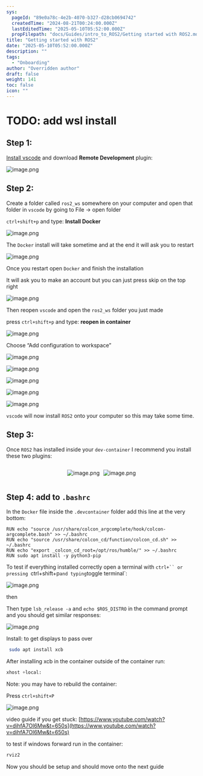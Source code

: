 ```yaml
---
sys:
  pageId: "89e0a78c-4e2b-4070-b327-d28cb0694742"
  createdTime: "2024-08-21T00:24:00.000Z"
  lastEditedTime: "2025-05-10T05:52:00.000Z"
  propFilepath: "docs/Guides/intro_to_ROS2/Getting started with ROS2.md"
title: "Getting started with ROS2"
date: "2025-05-10T05:52:00.000Z"
description: ""
tags:
  - "Onboarding"
author: "Overridden author"
draft: false
weight: 141
toc: false
icon: ""
---
```


# TODO: add wsl install

## Step 1:

[Install vscode](https://code.visualstudio.com/download) and download **Remote Development** plugin:

![image.png](https://prod-files-secure.s3.us-west-2.amazonaws.com/d518164a-d88e-44d1-a4ee-3adb3bd8bce0/efb52993-1881-4a40-b95e-6f020334f022/image.png?X-Amz-Algorithm=AWS4-HMAC-SHA256&X-Amz-Content-Sha256=UNSIGNED-PAYLOAD&X-Amz-Credential=ASIAZI2LB466VVCN7MLK%2F20250528%2Fus-west-2%2Fs3%2Faws4_request&X-Amz-Date=20250528T004207Z&X-Amz-Expires=3600&X-Amz-Security-Token=IQoJb3JpZ2luX2VjEKD%2F%2F%2F%2F%2F%2F%2F%2F%2F%2FwEaCXVzLXdlc3QtMiJHMEUCIFbq5pVvkx32SEEq1Smq%2B4FpKAWYlZ9blBSJd3gJSfMSAiEAm9dVYD9kl5BBv1fVf%2Bc%2BLVjYw0JvxpsHy5UDtsq6OAwq%2FwMIaRAAGgw2Mzc0MjMxODM4MDUiDBDSajujWCn4klE0RircA8Nk%2BreKpQ5In7ew8W60eobyf9DslYZX8JwRzLJvl5tya8Gi267uumNL9BpKL5pIL%2F5O62biPW8%2FWVshCowUhE8CxYpiOSp32lO4gX0PQE6kw3FDKHfRQbCXLWgBJS19dnzbSsO1Cz%2FnIX03wp65eJj7LA697SZMmIR7d42xblgiMR%2Fd8XcW67v2ZtlzPxhkP2exYrREuJ%2FAr9tbtuemZq7VwRphIYDWMmB%2B2%2FQDnRSSI4s%2BSYkuThC99tKKamg8dPpJ%2BcXkqQfAfaMQhzrJY6JvGSFES7JsIl%2F5ZMkR%2BivVs0UBjiO9nQrqszPKWnhnQDfXBItxPcE%2FBXHpvHokwU0ZYULsyafZu22FZsE3GwPSGWVHkmNmILWJZUisjyM%2FyuhwsKXk%2B33ufLU1%2BIpj2sa3wqrSQLr%2BGDLbQB9U%2FQs6vXts1e18fc4dxWbpHBfXEBMVlUKJhLQvOZTS198n6yZKJ0XnkmP79xXuQEXc4ETbwf9KnswUJs0Vxe7YVv1vr8a%2BsifIFwwaNf6O2Rmcmk23v2NpKDRCujFg0hw0rwGYzvWo4CGYjF88nXAJOmPaz0iiZ3zAAfAKIjfrkg3NZlyI7bAzBEkKbmzw3iKiWmmsDB2BDeH1uK7F7wUzMN%2Bk2cEGOqUBaJq6XbpLuGj8vCxaR%2F5AEISOTCKHAJvM4GBMxKbM%2Bj4lrs9UkOi04IZvQCXZ0%2BDGqxeEGHkc%2FUH5kSO61qHQla6OZ5j6PqzgG5xc3ZOPLzQg1vXu3YXH0oihWKSQilIZNgUT0W%2BIfALVj9LJR2zTHjhOuJqpJoXTXKKqshfsoxrWaOsNfUokkLpFmAVk77CbUZDPHjYaCdrHW%2BnQ%2Fzi66ofGB4px&X-Amz-Signature=209faa59240978f9a3584b339e5d57940789f686d4c269d29dec7b45d6fe1f24&X-Amz-SignedHeaders=host&x-id=GetObject)

## Step 2:

Create a folder called `ros2_ws` somewhere on your computer and open that folder in `vscode` by going to File → open folder 

`ctrl+shift+p` and type: **Install Docker**

![image.png](https://prod-files-secure.s3.us-west-2.amazonaws.com/d518164a-d88e-44d1-a4ee-3adb3bd8bce0/2269dc0e-1cd5-47ff-bceb-c04ad9b2eab0/image.png?X-Amz-Algorithm=AWS4-HMAC-SHA256&X-Amz-Content-Sha256=UNSIGNED-PAYLOAD&X-Amz-Credential=ASIAZI2LB466VVCN7MLK%2F20250528%2Fus-west-2%2Fs3%2Faws4_request&X-Amz-Date=20250528T004207Z&X-Amz-Expires=3600&X-Amz-Security-Token=IQoJb3JpZ2luX2VjEKD%2F%2F%2F%2F%2F%2F%2F%2F%2F%2FwEaCXVzLXdlc3QtMiJHMEUCIFbq5pVvkx32SEEq1Smq%2B4FpKAWYlZ9blBSJd3gJSfMSAiEAm9dVYD9kl5BBv1fVf%2Bc%2BLVjYw0JvxpsHy5UDtsq6OAwq%2FwMIaRAAGgw2Mzc0MjMxODM4MDUiDBDSajujWCn4klE0RircA8Nk%2BreKpQ5In7ew8W60eobyf9DslYZX8JwRzLJvl5tya8Gi267uumNL9BpKL5pIL%2F5O62biPW8%2FWVshCowUhE8CxYpiOSp32lO4gX0PQE6kw3FDKHfRQbCXLWgBJS19dnzbSsO1Cz%2FnIX03wp65eJj7LA697SZMmIR7d42xblgiMR%2Fd8XcW67v2ZtlzPxhkP2exYrREuJ%2FAr9tbtuemZq7VwRphIYDWMmB%2B2%2FQDnRSSI4s%2BSYkuThC99tKKamg8dPpJ%2BcXkqQfAfaMQhzrJY6JvGSFES7JsIl%2F5ZMkR%2BivVs0UBjiO9nQrqszPKWnhnQDfXBItxPcE%2FBXHpvHokwU0ZYULsyafZu22FZsE3GwPSGWVHkmNmILWJZUisjyM%2FyuhwsKXk%2B33ufLU1%2BIpj2sa3wqrSQLr%2BGDLbQB9U%2FQs6vXts1e18fc4dxWbpHBfXEBMVlUKJhLQvOZTS198n6yZKJ0XnkmP79xXuQEXc4ETbwf9KnswUJs0Vxe7YVv1vr8a%2BsifIFwwaNf6O2Rmcmk23v2NpKDRCujFg0hw0rwGYzvWo4CGYjF88nXAJOmPaz0iiZ3zAAfAKIjfrkg3NZlyI7bAzBEkKbmzw3iKiWmmsDB2BDeH1uK7F7wUzMN%2Bk2cEGOqUBaJq6XbpLuGj8vCxaR%2F5AEISOTCKHAJvM4GBMxKbM%2Bj4lrs9UkOi04IZvQCXZ0%2BDGqxeEGHkc%2FUH5kSO61qHQla6OZ5j6PqzgG5xc3ZOPLzQg1vXu3YXH0oihWKSQilIZNgUT0W%2BIfALVj9LJR2zTHjhOuJqpJoXTXKKqshfsoxrWaOsNfUokkLpFmAVk77CbUZDPHjYaCdrHW%2BnQ%2Fzi66ofGB4px&X-Amz-Signature=6d698ee6086b0209c2885808cd59254a7d0c1560ecca8ee0fb5b90d36d9f91fa&X-Amz-SignedHeaders=host&x-id=GetObject)

The `Docker` install will take sometime and at the end it will ask you to restart

![image.png](https://prod-files-secure.s3.us-west-2.amazonaws.com/d518164a-d88e-44d1-a4ee-3adb3bd8bce0/ed233f78-be33-4b1f-b89c-9c346c0e961e/image.png?X-Amz-Algorithm=AWS4-HMAC-SHA256&X-Amz-Content-Sha256=UNSIGNED-PAYLOAD&X-Amz-Credential=ASIAZI2LB466VVCN7MLK%2F20250528%2Fus-west-2%2Fs3%2Faws4_request&X-Amz-Date=20250528T004207Z&X-Amz-Expires=3600&X-Amz-Security-Token=IQoJb3JpZ2luX2VjEKD%2F%2F%2F%2F%2F%2F%2F%2F%2F%2FwEaCXVzLXdlc3QtMiJHMEUCIFbq5pVvkx32SEEq1Smq%2B4FpKAWYlZ9blBSJd3gJSfMSAiEAm9dVYD9kl5BBv1fVf%2Bc%2BLVjYw0JvxpsHy5UDtsq6OAwq%2FwMIaRAAGgw2Mzc0MjMxODM4MDUiDBDSajujWCn4klE0RircA8Nk%2BreKpQ5In7ew8W60eobyf9DslYZX8JwRzLJvl5tya8Gi267uumNL9BpKL5pIL%2F5O62biPW8%2FWVshCowUhE8CxYpiOSp32lO4gX0PQE6kw3FDKHfRQbCXLWgBJS19dnzbSsO1Cz%2FnIX03wp65eJj7LA697SZMmIR7d42xblgiMR%2Fd8XcW67v2ZtlzPxhkP2exYrREuJ%2FAr9tbtuemZq7VwRphIYDWMmB%2B2%2FQDnRSSI4s%2BSYkuThC99tKKamg8dPpJ%2BcXkqQfAfaMQhzrJY6JvGSFES7JsIl%2F5ZMkR%2BivVs0UBjiO9nQrqszPKWnhnQDfXBItxPcE%2FBXHpvHokwU0ZYULsyafZu22FZsE3GwPSGWVHkmNmILWJZUisjyM%2FyuhwsKXk%2B33ufLU1%2BIpj2sa3wqrSQLr%2BGDLbQB9U%2FQs6vXts1e18fc4dxWbpHBfXEBMVlUKJhLQvOZTS198n6yZKJ0XnkmP79xXuQEXc4ETbwf9KnswUJs0Vxe7YVv1vr8a%2BsifIFwwaNf6O2Rmcmk23v2NpKDRCujFg0hw0rwGYzvWo4CGYjF88nXAJOmPaz0iiZ3zAAfAKIjfrkg3NZlyI7bAzBEkKbmzw3iKiWmmsDB2BDeH1uK7F7wUzMN%2Bk2cEGOqUBaJq6XbpLuGj8vCxaR%2F5AEISOTCKHAJvM4GBMxKbM%2Bj4lrs9UkOi04IZvQCXZ0%2BDGqxeEGHkc%2FUH5kSO61qHQla6OZ5j6PqzgG5xc3ZOPLzQg1vXu3YXH0oihWKSQilIZNgUT0W%2BIfALVj9LJR2zTHjhOuJqpJoXTXKKqshfsoxrWaOsNfUokkLpFmAVk77CbUZDPHjYaCdrHW%2BnQ%2Fzi66ofGB4px&X-Amz-Signature=8da3761f54e565e8ef6c89a1dedc597ae0a91fae575cd3c30f15de7f11ccd0fc&X-Amz-SignedHeaders=host&x-id=GetObject)

Once you restart open `Docker` and finish the installation

It will ask you to make an account but you can just press skip on the top right

![image.png](https://prod-files-secure.s3.us-west-2.amazonaws.com/d518164a-d88e-44d1-a4ee-3adb3bd8bce0/21010ad9-1659-4fd9-9f59-9932a09b2a3d/image.png?X-Amz-Algorithm=AWS4-HMAC-SHA256&X-Amz-Content-Sha256=UNSIGNED-PAYLOAD&X-Amz-Credential=ASIAZI2LB466VVCN7MLK%2F20250528%2Fus-west-2%2Fs3%2Faws4_request&X-Amz-Date=20250528T004207Z&X-Amz-Expires=3600&X-Amz-Security-Token=IQoJb3JpZ2luX2VjEKD%2F%2F%2F%2F%2F%2F%2F%2F%2F%2FwEaCXVzLXdlc3QtMiJHMEUCIFbq5pVvkx32SEEq1Smq%2B4FpKAWYlZ9blBSJd3gJSfMSAiEAm9dVYD9kl5BBv1fVf%2Bc%2BLVjYw0JvxpsHy5UDtsq6OAwq%2FwMIaRAAGgw2Mzc0MjMxODM4MDUiDBDSajujWCn4klE0RircA8Nk%2BreKpQ5In7ew8W60eobyf9DslYZX8JwRzLJvl5tya8Gi267uumNL9BpKL5pIL%2F5O62biPW8%2FWVshCowUhE8CxYpiOSp32lO4gX0PQE6kw3FDKHfRQbCXLWgBJS19dnzbSsO1Cz%2FnIX03wp65eJj7LA697SZMmIR7d42xblgiMR%2Fd8XcW67v2ZtlzPxhkP2exYrREuJ%2FAr9tbtuemZq7VwRphIYDWMmB%2B2%2FQDnRSSI4s%2BSYkuThC99tKKamg8dPpJ%2BcXkqQfAfaMQhzrJY6JvGSFES7JsIl%2F5ZMkR%2BivVs0UBjiO9nQrqszPKWnhnQDfXBItxPcE%2FBXHpvHokwU0ZYULsyafZu22FZsE3GwPSGWVHkmNmILWJZUisjyM%2FyuhwsKXk%2B33ufLU1%2BIpj2sa3wqrSQLr%2BGDLbQB9U%2FQs6vXts1e18fc4dxWbpHBfXEBMVlUKJhLQvOZTS198n6yZKJ0XnkmP79xXuQEXc4ETbwf9KnswUJs0Vxe7YVv1vr8a%2BsifIFwwaNf6O2Rmcmk23v2NpKDRCujFg0hw0rwGYzvWo4CGYjF88nXAJOmPaz0iiZ3zAAfAKIjfrkg3NZlyI7bAzBEkKbmzw3iKiWmmsDB2BDeH1uK7F7wUzMN%2Bk2cEGOqUBaJq6XbpLuGj8vCxaR%2F5AEISOTCKHAJvM4GBMxKbM%2Bj4lrs9UkOi04IZvQCXZ0%2BDGqxeEGHkc%2FUH5kSO61qHQla6OZ5j6PqzgG5xc3ZOPLzQg1vXu3YXH0oihWKSQilIZNgUT0W%2BIfALVj9LJR2zTHjhOuJqpJoXTXKKqshfsoxrWaOsNfUokkLpFmAVk77CbUZDPHjYaCdrHW%2BnQ%2Fzi66ofGB4px&X-Amz-Signature=bb9e2c023b5fed1af2a076a887cc3865dd6f544cd4e3226f187cc4d101698c0a&X-Amz-SignedHeaders=host&x-id=GetObject)

Then reopen `vscode` and open the `ros2_ws` folder you just made

press `ctrl+shift+p` and type: **reopen in container**

![image.png](https://prod-files-secure.s3.us-west-2.amazonaws.com/d518164a-d88e-44d1-a4ee-3adb3bd8bce0/4e93b8c2-41ad-488c-8095-c74205196118/image.png?X-Amz-Algorithm=AWS4-HMAC-SHA256&X-Amz-Content-Sha256=UNSIGNED-PAYLOAD&X-Amz-Credential=ASIAZI2LB466VVCN7MLK%2F20250528%2Fus-west-2%2Fs3%2Faws4_request&X-Amz-Date=20250528T004207Z&X-Amz-Expires=3600&X-Amz-Security-Token=IQoJb3JpZ2luX2VjEKD%2F%2F%2F%2F%2F%2F%2F%2F%2F%2FwEaCXVzLXdlc3QtMiJHMEUCIFbq5pVvkx32SEEq1Smq%2B4FpKAWYlZ9blBSJd3gJSfMSAiEAm9dVYD9kl5BBv1fVf%2Bc%2BLVjYw0JvxpsHy5UDtsq6OAwq%2FwMIaRAAGgw2Mzc0MjMxODM4MDUiDBDSajujWCn4klE0RircA8Nk%2BreKpQ5In7ew8W60eobyf9DslYZX8JwRzLJvl5tya8Gi267uumNL9BpKL5pIL%2F5O62biPW8%2FWVshCowUhE8CxYpiOSp32lO4gX0PQE6kw3FDKHfRQbCXLWgBJS19dnzbSsO1Cz%2FnIX03wp65eJj7LA697SZMmIR7d42xblgiMR%2Fd8XcW67v2ZtlzPxhkP2exYrREuJ%2FAr9tbtuemZq7VwRphIYDWMmB%2B2%2FQDnRSSI4s%2BSYkuThC99tKKamg8dPpJ%2BcXkqQfAfaMQhzrJY6JvGSFES7JsIl%2F5ZMkR%2BivVs0UBjiO9nQrqszPKWnhnQDfXBItxPcE%2FBXHpvHokwU0ZYULsyafZu22FZsE3GwPSGWVHkmNmILWJZUisjyM%2FyuhwsKXk%2B33ufLU1%2BIpj2sa3wqrSQLr%2BGDLbQB9U%2FQs6vXts1e18fc4dxWbpHBfXEBMVlUKJhLQvOZTS198n6yZKJ0XnkmP79xXuQEXc4ETbwf9KnswUJs0Vxe7YVv1vr8a%2BsifIFwwaNf6O2Rmcmk23v2NpKDRCujFg0hw0rwGYzvWo4CGYjF88nXAJOmPaz0iiZ3zAAfAKIjfrkg3NZlyI7bAzBEkKbmzw3iKiWmmsDB2BDeH1uK7F7wUzMN%2Bk2cEGOqUBaJq6XbpLuGj8vCxaR%2F5AEISOTCKHAJvM4GBMxKbM%2Bj4lrs9UkOi04IZvQCXZ0%2BDGqxeEGHkc%2FUH5kSO61qHQla6OZ5j6PqzgG5xc3ZOPLzQg1vXu3YXH0oihWKSQilIZNgUT0W%2BIfALVj9LJR2zTHjhOuJqpJoXTXKKqshfsoxrWaOsNfUokkLpFmAVk77CbUZDPHjYaCdrHW%2BnQ%2Fzi66ofGB4px&X-Amz-Signature=1e493ada3df016da2d175d9c5dffa1e75b4f5b58a5f80472f1a1c4921010cb92&X-Amz-SignedHeaders=host&x-id=GetObject)

Choose “Add configuration to workspace”

![image.png](https://prod-files-secure.s3.us-west-2.amazonaws.com/d518164a-d88e-44d1-a4ee-3adb3bd8bce0/9560b282-5060-4989-ba37-97e7b2c22476/image.png?X-Amz-Algorithm=AWS4-HMAC-SHA256&X-Amz-Content-Sha256=UNSIGNED-PAYLOAD&X-Amz-Credential=ASIAZI2LB466VVCN7MLK%2F20250528%2Fus-west-2%2Fs3%2Faws4_request&X-Amz-Date=20250528T004207Z&X-Amz-Expires=3600&X-Amz-Security-Token=IQoJb3JpZ2luX2VjEKD%2F%2F%2F%2F%2F%2F%2F%2F%2F%2FwEaCXVzLXdlc3QtMiJHMEUCIFbq5pVvkx32SEEq1Smq%2B4FpKAWYlZ9blBSJd3gJSfMSAiEAm9dVYD9kl5BBv1fVf%2Bc%2BLVjYw0JvxpsHy5UDtsq6OAwq%2FwMIaRAAGgw2Mzc0MjMxODM4MDUiDBDSajujWCn4klE0RircA8Nk%2BreKpQ5In7ew8W60eobyf9DslYZX8JwRzLJvl5tya8Gi267uumNL9BpKL5pIL%2F5O62biPW8%2FWVshCowUhE8CxYpiOSp32lO4gX0PQE6kw3FDKHfRQbCXLWgBJS19dnzbSsO1Cz%2FnIX03wp65eJj7LA697SZMmIR7d42xblgiMR%2Fd8XcW67v2ZtlzPxhkP2exYrREuJ%2FAr9tbtuemZq7VwRphIYDWMmB%2B2%2FQDnRSSI4s%2BSYkuThC99tKKamg8dPpJ%2BcXkqQfAfaMQhzrJY6JvGSFES7JsIl%2F5ZMkR%2BivVs0UBjiO9nQrqszPKWnhnQDfXBItxPcE%2FBXHpvHokwU0ZYULsyafZu22FZsE3GwPSGWVHkmNmILWJZUisjyM%2FyuhwsKXk%2B33ufLU1%2BIpj2sa3wqrSQLr%2BGDLbQB9U%2FQs6vXts1e18fc4dxWbpHBfXEBMVlUKJhLQvOZTS198n6yZKJ0XnkmP79xXuQEXc4ETbwf9KnswUJs0Vxe7YVv1vr8a%2BsifIFwwaNf6O2Rmcmk23v2NpKDRCujFg0hw0rwGYzvWo4CGYjF88nXAJOmPaz0iiZ3zAAfAKIjfrkg3NZlyI7bAzBEkKbmzw3iKiWmmsDB2BDeH1uK7F7wUzMN%2Bk2cEGOqUBaJq6XbpLuGj8vCxaR%2F5AEISOTCKHAJvM4GBMxKbM%2Bj4lrs9UkOi04IZvQCXZ0%2BDGqxeEGHkc%2FUH5kSO61qHQla6OZ5j6PqzgG5xc3ZOPLzQg1vXu3YXH0oihWKSQilIZNgUT0W%2BIfALVj9LJR2zTHjhOuJqpJoXTXKKqshfsoxrWaOsNfUokkLpFmAVk77CbUZDPHjYaCdrHW%2BnQ%2Fzi66ofGB4px&X-Amz-Signature=579adf879e7e6a8f24478b60c76e1cf446340fd68a3a3508f586e16e97a74861&X-Amz-SignedHeaders=host&x-id=GetObject)

![image.png](https://prod-files-secure.s3.us-west-2.amazonaws.com/d518164a-d88e-44d1-a4ee-3adb3bd8bce0/2ee63f81-886b-48e8-a553-dc6e5eac99e4/image.png?X-Amz-Algorithm=AWS4-HMAC-SHA256&X-Amz-Content-Sha256=UNSIGNED-PAYLOAD&X-Amz-Credential=ASIAZI2LB466VVCN7MLK%2F20250528%2Fus-west-2%2Fs3%2Faws4_request&X-Amz-Date=20250528T004207Z&X-Amz-Expires=3600&X-Amz-Security-Token=IQoJb3JpZ2luX2VjEKD%2F%2F%2F%2F%2F%2F%2F%2F%2F%2FwEaCXVzLXdlc3QtMiJHMEUCIFbq5pVvkx32SEEq1Smq%2B4FpKAWYlZ9blBSJd3gJSfMSAiEAm9dVYD9kl5BBv1fVf%2Bc%2BLVjYw0JvxpsHy5UDtsq6OAwq%2FwMIaRAAGgw2Mzc0MjMxODM4MDUiDBDSajujWCn4klE0RircA8Nk%2BreKpQ5In7ew8W60eobyf9DslYZX8JwRzLJvl5tya8Gi267uumNL9BpKL5pIL%2F5O62biPW8%2FWVshCowUhE8CxYpiOSp32lO4gX0PQE6kw3FDKHfRQbCXLWgBJS19dnzbSsO1Cz%2FnIX03wp65eJj7LA697SZMmIR7d42xblgiMR%2Fd8XcW67v2ZtlzPxhkP2exYrREuJ%2FAr9tbtuemZq7VwRphIYDWMmB%2B2%2FQDnRSSI4s%2BSYkuThC99tKKamg8dPpJ%2BcXkqQfAfaMQhzrJY6JvGSFES7JsIl%2F5ZMkR%2BivVs0UBjiO9nQrqszPKWnhnQDfXBItxPcE%2FBXHpvHokwU0ZYULsyafZu22FZsE3GwPSGWVHkmNmILWJZUisjyM%2FyuhwsKXk%2B33ufLU1%2BIpj2sa3wqrSQLr%2BGDLbQB9U%2FQs6vXts1e18fc4dxWbpHBfXEBMVlUKJhLQvOZTS198n6yZKJ0XnkmP79xXuQEXc4ETbwf9KnswUJs0Vxe7YVv1vr8a%2BsifIFwwaNf6O2Rmcmk23v2NpKDRCujFg0hw0rwGYzvWo4CGYjF88nXAJOmPaz0iiZ3zAAfAKIjfrkg3NZlyI7bAzBEkKbmzw3iKiWmmsDB2BDeH1uK7F7wUzMN%2Bk2cEGOqUBaJq6XbpLuGj8vCxaR%2F5AEISOTCKHAJvM4GBMxKbM%2Bj4lrs9UkOi04IZvQCXZ0%2BDGqxeEGHkc%2FUH5kSO61qHQla6OZ5j6PqzgG5xc3ZOPLzQg1vXu3YXH0oihWKSQilIZNgUT0W%2BIfALVj9LJR2zTHjhOuJqpJoXTXKKqshfsoxrWaOsNfUokkLpFmAVk77CbUZDPHjYaCdrHW%2BnQ%2Fzi66ofGB4px&X-Amz-Signature=0936b0bc4b41825e273251a2e595373f2f64a935c9aa802759c5c5ec78433b56&X-Amz-SignedHeaders=host&x-id=GetObject)

![image.png](https://prod-files-secure.s3.us-west-2.amazonaws.com/d518164a-d88e-44d1-a4ee-3adb3bd8bce0/ae1580b2-b048-407e-aed9-b584224a7a04/image.png?X-Amz-Algorithm=AWS4-HMAC-SHA256&X-Amz-Content-Sha256=UNSIGNED-PAYLOAD&X-Amz-Credential=ASIAZI2LB466VVCN7MLK%2F20250528%2Fus-west-2%2Fs3%2Faws4_request&X-Amz-Date=20250528T004207Z&X-Amz-Expires=3600&X-Amz-Security-Token=IQoJb3JpZ2luX2VjEKD%2F%2F%2F%2F%2F%2F%2F%2F%2F%2FwEaCXVzLXdlc3QtMiJHMEUCIFbq5pVvkx32SEEq1Smq%2B4FpKAWYlZ9blBSJd3gJSfMSAiEAm9dVYD9kl5BBv1fVf%2Bc%2BLVjYw0JvxpsHy5UDtsq6OAwq%2FwMIaRAAGgw2Mzc0MjMxODM4MDUiDBDSajujWCn4klE0RircA8Nk%2BreKpQ5In7ew8W60eobyf9DslYZX8JwRzLJvl5tya8Gi267uumNL9BpKL5pIL%2F5O62biPW8%2FWVshCowUhE8CxYpiOSp32lO4gX0PQE6kw3FDKHfRQbCXLWgBJS19dnzbSsO1Cz%2FnIX03wp65eJj7LA697SZMmIR7d42xblgiMR%2Fd8XcW67v2ZtlzPxhkP2exYrREuJ%2FAr9tbtuemZq7VwRphIYDWMmB%2B2%2FQDnRSSI4s%2BSYkuThC99tKKamg8dPpJ%2BcXkqQfAfaMQhzrJY6JvGSFES7JsIl%2F5ZMkR%2BivVs0UBjiO9nQrqszPKWnhnQDfXBItxPcE%2FBXHpvHokwU0ZYULsyafZu22FZsE3GwPSGWVHkmNmILWJZUisjyM%2FyuhwsKXk%2B33ufLU1%2BIpj2sa3wqrSQLr%2BGDLbQB9U%2FQs6vXts1e18fc4dxWbpHBfXEBMVlUKJhLQvOZTS198n6yZKJ0XnkmP79xXuQEXc4ETbwf9KnswUJs0Vxe7YVv1vr8a%2BsifIFwwaNf6O2Rmcmk23v2NpKDRCujFg0hw0rwGYzvWo4CGYjF88nXAJOmPaz0iiZ3zAAfAKIjfrkg3NZlyI7bAzBEkKbmzw3iKiWmmsDB2BDeH1uK7F7wUzMN%2Bk2cEGOqUBaJq6XbpLuGj8vCxaR%2F5AEISOTCKHAJvM4GBMxKbM%2Bj4lrs9UkOi04IZvQCXZ0%2BDGqxeEGHkc%2FUH5kSO61qHQla6OZ5j6PqzgG5xc3ZOPLzQg1vXu3YXH0oihWKSQilIZNgUT0W%2BIfALVj9LJR2zTHjhOuJqpJoXTXKKqshfsoxrWaOsNfUokkLpFmAVk77CbUZDPHjYaCdrHW%2BnQ%2Fzi66ofGB4px&X-Amz-Signature=0421c3e45f58829a6ce74b64dd3cb5f640bd096cf2df0983c8420f97e95e871b&X-Amz-SignedHeaders=host&x-id=GetObject)

![image.png](https://prod-files-secure.s3.us-west-2.amazonaws.com/d518164a-d88e-44d1-a4ee-3adb3bd8bce0/53255b28-f75e-430f-b9e3-c0ac8577e42b/image.png?X-Amz-Algorithm=AWS4-HMAC-SHA256&X-Amz-Content-Sha256=UNSIGNED-PAYLOAD&X-Amz-Credential=ASIAZI2LB466VVCN7MLK%2F20250528%2Fus-west-2%2Fs3%2Faws4_request&X-Amz-Date=20250528T004207Z&X-Amz-Expires=3600&X-Amz-Security-Token=IQoJb3JpZ2luX2VjEKD%2F%2F%2F%2F%2F%2F%2F%2F%2F%2FwEaCXVzLXdlc3QtMiJHMEUCIFbq5pVvkx32SEEq1Smq%2B4FpKAWYlZ9blBSJd3gJSfMSAiEAm9dVYD9kl5BBv1fVf%2Bc%2BLVjYw0JvxpsHy5UDtsq6OAwq%2FwMIaRAAGgw2Mzc0MjMxODM4MDUiDBDSajujWCn4klE0RircA8Nk%2BreKpQ5In7ew8W60eobyf9DslYZX8JwRzLJvl5tya8Gi267uumNL9BpKL5pIL%2F5O62biPW8%2FWVshCowUhE8CxYpiOSp32lO4gX0PQE6kw3FDKHfRQbCXLWgBJS19dnzbSsO1Cz%2FnIX03wp65eJj7LA697SZMmIR7d42xblgiMR%2Fd8XcW67v2ZtlzPxhkP2exYrREuJ%2FAr9tbtuemZq7VwRphIYDWMmB%2B2%2FQDnRSSI4s%2BSYkuThC99tKKamg8dPpJ%2BcXkqQfAfaMQhzrJY6JvGSFES7JsIl%2F5ZMkR%2BivVs0UBjiO9nQrqszPKWnhnQDfXBItxPcE%2FBXHpvHokwU0ZYULsyafZu22FZsE3GwPSGWVHkmNmILWJZUisjyM%2FyuhwsKXk%2B33ufLU1%2BIpj2sa3wqrSQLr%2BGDLbQB9U%2FQs6vXts1e18fc4dxWbpHBfXEBMVlUKJhLQvOZTS198n6yZKJ0XnkmP79xXuQEXc4ETbwf9KnswUJs0Vxe7YVv1vr8a%2BsifIFwwaNf6O2Rmcmk23v2NpKDRCujFg0hw0rwGYzvWo4CGYjF88nXAJOmPaz0iiZ3zAAfAKIjfrkg3NZlyI7bAzBEkKbmzw3iKiWmmsDB2BDeH1uK7F7wUzMN%2Bk2cEGOqUBaJq6XbpLuGj8vCxaR%2F5AEISOTCKHAJvM4GBMxKbM%2Bj4lrs9UkOi04IZvQCXZ0%2BDGqxeEGHkc%2FUH5kSO61qHQla6OZ5j6PqzgG5xc3ZOPLzQg1vXu3YXH0oihWKSQilIZNgUT0W%2BIfALVj9LJR2zTHjhOuJqpJoXTXKKqshfsoxrWaOsNfUokkLpFmAVk77CbUZDPHjYaCdrHW%2BnQ%2Fzi66ofGB4px&X-Amz-Signature=382c2df1aa93c7c36002ca1151be20e021cc7126cb38a0eeccebc77b7ef23050&X-Amz-SignedHeaders=host&x-id=GetObject)

![image.png](https://prod-files-secure.s3.us-west-2.amazonaws.com/d518164a-d88e-44d1-a4ee-3adb3bd8bce0/7c562767-5af9-4ffb-97d1-327bcdf4ee00/image.png?X-Amz-Algorithm=AWS4-HMAC-SHA256&X-Amz-Content-Sha256=UNSIGNED-PAYLOAD&X-Amz-Credential=ASIAZI2LB466VVCN7MLK%2F20250528%2Fus-west-2%2Fs3%2Faws4_request&X-Amz-Date=20250528T004207Z&X-Amz-Expires=3600&X-Amz-Security-Token=IQoJb3JpZ2luX2VjEKD%2F%2F%2F%2F%2F%2F%2F%2F%2F%2FwEaCXVzLXdlc3QtMiJHMEUCIFbq5pVvkx32SEEq1Smq%2B4FpKAWYlZ9blBSJd3gJSfMSAiEAm9dVYD9kl5BBv1fVf%2Bc%2BLVjYw0JvxpsHy5UDtsq6OAwq%2FwMIaRAAGgw2Mzc0MjMxODM4MDUiDBDSajujWCn4klE0RircA8Nk%2BreKpQ5In7ew8W60eobyf9DslYZX8JwRzLJvl5tya8Gi267uumNL9BpKL5pIL%2F5O62biPW8%2FWVshCowUhE8CxYpiOSp32lO4gX0PQE6kw3FDKHfRQbCXLWgBJS19dnzbSsO1Cz%2FnIX03wp65eJj7LA697SZMmIR7d42xblgiMR%2Fd8XcW67v2ZtlzPxhkP2exYrREuJ%2FAr9tbtuemZq7VwRphIYDWMmB%2B2%2FQDnRSSI4s%2BSYkuThC99tKKamg8dPpJ%2BcXkqQfAfaMQhzrJY6JvGSFES7JsIl%2F5ZMkR%2BivVs0UBjiO9nQrqszPKWnhnQDfXBItxPcE%2FBXHpvHokwU0ZYULsyafZu22FZsE3GwPSGWVHkmNmILWJZUisjyM%2FyuhwsKXk%2B33ufLU1%2BIpj2sa3wqrSQLr%2BGDLbQB9U%2FQs6vXts1e18fc4dxWbpHBfXEBMVlUKJhLQvOZTS198n6yZKJ0XnkmP79xXuQEXc4ETbwf9KnswUJs0Vxe7YVv1vr8a%2BsifIFwwaNf6O2Rmcmk23v2NpKDRCujFg0hw0rwGYzvWo4CGYjF88nXAJOmPaz0iiZ3zAAfAKIjfrkg3NZlyI7bAzBEkKbmzw3iKiWmmsDB2BDeH1uK7F7wUzMN%2Bk2cEGOqUBaJq6XbpLuGj8vCxaR%2F5AEISOTCKHAJvM4GBMxKbM%2Bj4lrs9UkOi04IZvQCXZ0%2BDGqxeEGHkc%2FUH5kSO61qHQla6OZ5j6PqzgG5xc3ZOPLzQg1vXu3YXH0oihWKSQilIZNgUT0W%2BIfALVj9LJR2zTHjhOuJqpJoXTXKKqshfsoxrWaOsNfUokkLpFmAVk77CbUZDPHjYaCdrHW%2BnQ%2Fzi66ofGB4px&X-Amz-Signature=57271a42fe454a998e3c19dc011ad1740a5495940801a8758db983dc8e03760f&X-Amz-SignedHeaders=host&x-id=GetObject)

`vscode` will now install `ROS2` onto your computer so this may take some time.

## Step 3:

Once `ROS2` has installed inside your `dev-container` I recommend you install these two plugins:

<div style="display: flex;flex-direction: row; column-gap:10px; max-width: 630px;justify-content: center;">
<div>

![image.png](https://prod-files-secure.s3.us-west-2.amazonaws.com/d518164a-d88e-44d1-a4ee-3adb3bd8bce0/3fc3d550-5a54-4ba1-ba6b-faa01cdb7369/image.png?X-Amz-Algorithm=AWS4-HMAC-SHA256&X-Amz-Content-Sha256=UNSIGNED-PAYLOAD&X-Amz-Credential=ASIAZI2LB4666TWXGBZH%2F20250528%2Fus-west-2%2Fs3%2Faws4_request&X-Amz-Date=20250528T004213Z&X-Amz-Expires=3600&X-Amz-Security-Token=IQoJb3JpZ2luX2VjEKH%2F%2F%2F%2F%2F%2F%2F%2F%2F%2FwEaCXVzLXdlc3QtMiJIMEYCIQD7YwrNPkUeAA89gEfTbcqpSCIInx1G%2FyexbUkUPpuuRAIhALoJwMboxIH7SjEKsuG84D5v%2FYPUyA3J6v7WDa4RgiQNKv8DCGoQABoMNjM3NDIzMTgzODA1Igy2QLtaOpNaW6ahU7Yq3ANCmzhPR8SUa3Qv2gDmzJ3aQPLxiYcy%2BWjDo8vYKOCvHIQIWvbX3GAkwVf%2FdnkfWcmiM2SVsZ5HYIsT0HY4%2FlJW%2BENAKqg1hpTAOXUJcUQ0F55tuRxMd9wVBuk8T1Kd24QzXZ9wX9Au50Pk%2F0xGGpGe3z2dDNMo01S6cnHDwOtxN3nIGN%2BFHrXBtM2z67V6sVEfFbfveVi1P97RdoqXcBzHEeaYVgN7b5LzzuKnIJkWRQ2716iuhMnFu3O6Uz%2BU8OWojZK4ktw0oVww%2Fuhr7ESTuK4keP05vkzMK6AT5RAF1fSm37LxFyRXd2botjsODcw7vHrO48aCeXBY40mvZQH%2Bu1aSZ3Kjj6N4nL6rAl7LWp337DrlLP5GN8DjmteNWrIYR4Hy7%2BEagxS16KELblCtOW3CcvALv1LZj4lRZtRMPgl4KNAS8%2BCzxAQD9wbDsYgKH%2FkIEpA9PnRkkNGESBkcDG72OzeSCZGbKmDnjW5FwbtGh4GWKv0i0NkhshBjSvN8YyuRl%2FIKGu2tYdFYJX62E7FMEx%2F5XBxbiHpm98AK%2BLx591SR6%2BC8a6yJLaFVe8xFNi3f%2FzeFis4i8aUxUxY6U%2BZzBitodkhqI2t%2FbM4dHrqO61s4VwPhANe%2BoTCuttnBBjqkASxzNAxp4OLT3cMQo7rVLsXAgL7gw9nBYiIydkPpq9dGsy1pBph4rR%2FJKUgi7F70KVBQtsViEX5gmWJQxbV4D8sdlpXvVukkYaIVHi6jKyU7if7L48vt5%2Bxy%2BrJASbNq6NrUW5aH84t4sAV%2FaRfH%2BjVtPM9lVctmy7Va0Zbw08FQh27vIFjw1WAMkQUOUNDAdKDofoOyUHqR0Ub1%2F%2BbcFJVHpBqd&X-Amz-Signature=f80f9010d99915774047e02c909f82e9e97a3c7b57ac27c7f2516cc36dfc6463&X-Amz-SignedHeaders=host&x-id=GetObject)

</div>
<div>

![image.png](https://prod-files-secure.s3.us-west-2.amazonaws.com/d518164a-d88e-44d1-a4ee-3adb3bd8bce0/d994cc66-13c2-4093-a5a3-f84cf4601a82/image.png?X-Amz-Algorithm=AWS4-HMAC-SHA256&X-Amz-Content-Sha256=UNSIGNED-PAYLOAD&X-Amz-Credential=ASIAZI2LB4662CGVGG6D%2F20250528%2Fus-west-2%2Fs3%2Faws4_request&X-Amz-Date=20250528T004214Z&X-Amz-Expires=3600&X-Amz-Security-Token=IQoJb3JpZ2luX2VjEKD%2F%2F%2F%2F%2F%2F%2F%2F%2F%2FwEaCXVzLXdlc3QtMiJHMEUCIAWgFFQyZqG7cEigomXkFRf0KkGbmLVSN%2FRmHRkCAJuyAiEAxRnjcofBnNpT0jTHOE6AGwmivzAmxdCRvG5TEO3JFOcq%2FwMIaRAAGgw2Mzc0MjMxODM4MDUiDG0gktPzH599iu%2FUVircA7nb6bJMtdWO7iKIyVeET3tlYdOK2y7XmZGHNd2LD5nQPSlFwvDxFFdeUQADy0Xhn6ekbTk%2Bee96Vlc3Xos0PfZK6PqoCLw%2B9Bfi8Eycffx6U6Vz0lM%2BlEcRn4L8f2GE%2FMz0kIfNeJS7QKoMEwNOLX8RkfXHyEOZOOsS3ovq6nFQZiYi6jIALow4a11IJcU9Fu0eIBDy67SPB7O8N2rWCcrF90%2FzZhzp3KOhe%2B5tqQkI0rCG5cv6gZHsR3QHv3TQdLTYc1KIclntU3YtjwLUkdVCAgAfRMNrgIpbsNNBuF31AHg2UTyJKt7iYDexVEM0s%2BRriXwFW5XnZkWd9o3oh8DfSiwh6xVq0SIrWskr4klTJl34qjhu0Q%2BK5kiiVx3oZpL%2FdOH%2BWZ8Vl%2BUv9iGr%2F7%2Fr8qBx66tqSZ4uypyH1myoT5g3mjX6ZcBRJ%2BuNvHK3gitQ46w2rtFXjJ%2BMo5364sSluFCEkWHsC%2Fx%2B56Tn%2BTmixUaMlKCIIHQXb1WyrNr6omsdL3PnmkiVWQkQgTmx8M3drnxbVcDGnq5V25MOq4q%2FEDOh5efY5jxzw5i4VVGSdieXZNibI0L7YGMO9XOX02UV8K%2FMSAStGji993e8LlKhdMq7yujRlRQmqSwcMKSk2cEGOqUBCETBN8JhouS6npfIR%2F8Dt3l%2F9Bta7yUQkvLiim9Vu8%2BuVYYwh70UUge%2BdlA9KN6r%2BvSqhNaJQ9mVb6lvkaFgILyLtfUWtqHR9yuxeS2GD6TWSoNd30M1arzoIHmBmPOLtToFpXgupStHF0CExlK3mfTOzJ1mwsdK4CWLIYM%2BCnhf1i9Iv5lRHmjq9XBR81tBqecN24NMaPE1ac6SrKApkQTsmIHX&X-Amz-Signature=f46524d313e7af69a23bf9270aaa3772648857140202489a065b9fdd51051a56&X-Amz-SignedHeaders=host&x-id=GetObject)

</div>
</div>

## Step 4: add to `.bashrc`

In the `Docker` file inside the `.devcontainer` folder add this line at the very bottom: 

```docker
RUN echo "source /usr/share/colcon_argcomplete/hook/colcon-argcomplete.bash" >> ~/.bashrc
RUN echo "source /usr/share/colcon_cd/function/colcon_cd.sh" >> ~/.bashrc
RUN echo "export _colcon_cd_root=/opt/ros/humble/" >> ~/.bashrc
RUN sudo apt install -y python3-pip 
```

To test if everything installed correctly open a terminal with `ctrl+`` or pressing `ctrl+shift+p` and typing `toggle terminal`:

![image.png](https://prod-files-secure.s3.us-west-2.amazonaws.com/d518164a-d88e-44d1-a4ee-3adb3bd8bce0/6a4943d8-b04e-4c02-9a58-775f3384d1a5/image.png?X-Amz-Algorithm=AWS4-HMAC-SHA256&X-Amz-Content-Sha256=UNSIGNED-PAYLOAD&X-Amz-Credential=ASIAZI2LB466VVCN7MLK%2F20250528%2Fus-west-2%2Fs3%2Faws4_request&X-Amz-Date=20250528T004207Z&X-Amz-Expires=3600&X-Amz-Security-Token=IQoJb3JpZ2luX2VjEKD%2F%2F%2F%2F%2F%2F%2F%2F%2F%2FwEaCXVzLXdlc3QtMiJHMEUCIFbq5pVvkx32SEEq1Smq%2B4FpKAWYlZ9blBSJd3gJSfMSAiEAm9dVYD9kl5BBv1fVf%2Bc%2BLVjYw0JvxpsHy5UDtsq6OAwq%2FwMIaRAAGgw2Mzc0MjMxODM4MDUiDBDSajujWCn4klE0RircA8Nk%2BreKpQ5In7ew8W60eobyf9DslYZX8JwRzLJvl5tya8Gi267uumNL9BpKL5pIL%2F5O62biPW8%2FWVshCowUhE8CxYpiOSp32lO4gX0PQE6kw3FDKHfRQbCXLWgBJS19dnzbSsO1Cz%2FnIX03wp65eJj7LA697SZMmIR7d42xblgiMR%2Fd8XcW67v2ZtlzPxhkP2exYrREuJ%2FAr9tbtuemZq7VwRphIYDWMmB%2B2%2FQDnRSSI4s%2BSYkuThC99tKKamg8dPpJ%2BcXkqQfAfaMQhzrJY6JvGSFES7JsIl%2F5ZMkR%2BivVs0UBjiO9nQrqszPKWnhnQDfXBItxPcE%2FBXHpvHokwU0ZYULsyafZu22FZsE3GwPSGWVHkmNmILWJZUisjyM%2FyuhwsKXk%2B33ufLU1%2BIpj2sa3wqrSQLr%2BGDLbQB9U%2FQs6vXts1e18fc4dxWbpHBfXEBMVlUKJhLQvOZTS198n6yZKJ0XnkmP79xXuQEXc4ETbwf9KnswUJs0Vxe7YVv1vr8a%2BsifIFwwaNf6O2Rmcmk23v2NpKDRCujFg0hw0rwGYzvWo4CGYjF88nXAJOmPaz0iiZ3zAAfAKIjfrkg3NZlyI7bAzBEkKbmzw3iKiWmmsDB2BDeH1uK7F7wUzMN%2Bk2cEGOqUBaJq6XbpLuGj8vCxaR%2F5AEISOTCKHAJvM4GBMxKbM%2Bj4lrs9UkOi04IZvQCXZ0%2BDGqxeEGHkc%2FUH5kSO61qHQla6OZ5j6PqzgG5xc3ZOPLzQg1vXu3YXH0oihWKSQilIZNgUT0W%2BIfALVj9LJR2zTHjhOuJqpJoXTXKKqshfsoxrWaOsNfUokkLpFmAVk77CbUZDPHjYaCdrHW%2BnQ%2Fzi66ofGB4px&X-Amz-Signature=cf37515dcb07a0997b0c5840d964bfe34cff21825115f581c901ed469259c97d&X-Amz-SignedHeaders=host&x-id=GetObject)

then 

Then type `lsb_release -a` and `echo $ROS_DISTRO` in the command prompt and you should get similar responses:

![image.png](https://prod-files-secure.s3.us-west-2.amazonaws.com/d518164a-d88e-44d1-a4ee-3adb3bd8bce0/3e635dec-a805-4e85-8b9e-d000e5b71a4e/image.png?X-Amz-Algorithm=AWS4-HMAC-SHA256&X-Amz-Content-Sha256=UNSIGNED-PAYLOAD&X-Amz-Credential=ASIAZI2LB466VVCN7MLK%2F20250528%2Fus-west-2%2Fs3%2Faws4_request&X-Amz-Date=20250528T004207Z&X-Amz-Expires=3600&X-Amz-Security-Token=IQoJb3JpZ2luX2VjEKD%2F%2F%2F%2F%2F%2F%2F%2F%2F%2FwEaCXVzLXdlc3QtMiJHMEUCIFbq5pVvkx32SEEq1Smq%2B4FpKAWYlZ9blBSJd3gJSfMSAiEAm9dVYD9kl5BBv1fVf%2Bc%2BLVjYw0JvxpsHy5UDtsq6OAwq%2FwMIaRAAGgw2Mzc0MjMxODM4MDUiDBDSajujWCn4klE0RircA8Nk%2BreKpQ5In7ew8W60eobyf9DslYZX8JwRzLJvl5tya8Gi267uumNL9BpKL5pIL%2F5O62biPW8%2FWVshCowUhE8CxYpiOSp32lO4gX0PQE6kw3FDKHfRQbCXLWgBJS19dnzbSsO1Cz%2FnIX03wp65eJj7LA697SZMmIR7d42xblgiMR%2Fd8XcW67v2ZtlzPxhkP2exYrREuJ%2FAr9tbtuemZq7VwRphIYDWMmB%2B2%2FQDnRSSI4s%2BSYkuThC99tKKamg8dPpJ%2BcXkqQfAfaMQhzrJY6JvGSFES7JsIl%2F5ZMkR%2BivVs0UBjiO9nQrqszPKWnhnQDfXBItxPcE%2FBXHpvHokwU0ZYULsyafZu22FZsE3GwPSGWVHkmNmILWJZUisjyM%2FyuhwsKXk%2B33ufLU1%2BIpj2sa3wqrSQLr%2BGDLbQB9U%2FQs6vXts1e18fc4dxWbpHBfXEBMVlUKJhLQvOZTS198n6yZKJ0XnkmP79xXuQEXc4ETbwf9KnswUJs0Vxe7YVv1vr8a%2BsifIFwwaNf6O2Rmcmk23v2NpKDRCujFg0hw0rwGYzvWo4CGYjF88nXAJOmPaz0iiZ3zAAfAKIjfrkg3NZlyI7bAzBEkKbmzw3iKiWmmsDB2BDeH1uK7F7wUzMN%2Bk2cEGOqUBaJq6XbpLuGj8vCxaR%2F5AEISOTCKHAJvM4GBMxKbM%2Bj4lrs9UkOi04IZvQCXZ0%2BDGqxeEGHkc%2FUH5kSO61qHQla6OZ5j6PqzgG5xc3ZOPLzQg1vXu3YXH0oihWKSQilIZNgUT0W%2BIfALVj9LJR2zTHjhOuJqpJoXTXKKqshfsoxrWaOsNfUokkLpFmAVk77CbUZDPHjYaCdrHW%2BnQ%2Fzi66ofGB4px&X-Amz-Signature=ba82a0c3ba02766d67e3097560369918237949f7bd298d042a91e238ebf8ea95&X-Amz-SignedHeaders=host&x-id=GetObject)

Install:  to get displays to pass over

```bash
 sudo apt install xcb
```

After installing xcb in the container outside of the container run:

```python
xhost +local:
```

Note: you may have to rebuild the container:

Press `ctrl+shift+P`

![image.png](https://prod-files-secure.s3.us-west-2.amazonaws.com/d518164a-d88e-44d1-a4ee-3adb3bd8bce0/6c2be660-2618-4c38-9c26-53554f7a0b7b/image.png?X-Amz-Algorithm=AWS4-HMAC-SHA256&X-Amz-Content-Sha256=UNSIGNED-PAYLOAD&X-Amz-Credential=ASIAZI2LB466VVCN7MLK%2F20250528%2Fus-west-2%2Fs3%2Faws4_request&X-Amz-Date=20250528T004207Z&X-Amz-Expires=3600&X-Amz-Security-Token=IQoJb3JpZ2luX2VjEKD%2F%2F%2F%2F%2F%2F%2F%2F%2F%2FwEaCXVzLXdlc3QtMiJHMEUCIFbq5pVvkx32SEEq1Smq%2B4FpKAWYlZ9blBSJd3gJSfMSAiEAm9dVYD9kl5BBv1fVf%2Bc%2BLVjYw0JvxpsHy5UDtsq6OAwq%2FwMIaRAAGgw2Mzc0MjMxODM4MDUiDBDSajujWCn4klE0RircA8Nk%2BreKpQ5In7ew8W60eobyf9DslYZX8JwRzLJvl5tya8Gi267uumNL9BpKL5pIL%2F5O62biPW8%2FWVshCowUhE8CxYpiOSp32lO4gX0PQE6kw3FDKHfRQbCXLWgBJS19dnzbSsO1Cz%2FnIX03wp65eJj7LA697SZMmIR7d42xblgiMR%2Fd8XcW67v2ZtlzPxhkP2exYrREuJ%2FAr9tbtuemZq7VwRphIYDWMmB%2B2%2FQDnRSSI4s%2BSYkuThC99tKKamg8dPpJ%2BcXkqQfAfaMQhzrJY6JvGSFES7JsIl%2F5ZMkR%2BivVs0UBjiO9nQrqszPKWnhnQDfXBItxPcE%2FBXHpvHokwU0ZYULsyafZu22FZsE3GwPSGWVHkmNmILWJZUisjyM%2FyuhwsKXk%2B33ufLU1%2BIpj2sa3wqrSQLr%2BGDLbQB9U%2FQs6vXts1e18fc4dxWbpHBfXEBMVlUKJhLQvOZTS198n6yZKJ0XnkmP79xXuQEXc4ETbwf9KnswUJs0Vxe7YVv1vr8a%2BsifIFwwaNf6O2Rmcmk23v2NpKDRCujFg0hw0rwGYzvWo4CGYjF88nXAJOmPaz0iiZ3zAAfAKIjfrkg3NZlyI7bAzBEkKbmzw3iKiWmmsDB2BDeH1uK7F7wUzMN%2Bk2cEGOqUBaJq6XbpLuGj8vCxaR%2F5AEISOTCKHAJvM4GBMxKbM%2Bj4lrs9UkOi04IZvQCXZ0%2BDGqxeEGHkc%2FUH5kSO61qHQla6OZ5j6PqzgG5xc3ZOPLzQg1vXu3YXH0oihWKSQilIZNgUT0W%2BIfALVj9LJR2zTHjhOuJqpJoXTXKKqshfsoxrWaOsNfUokkLpFmAVk77CbUZDPHjYaCdrHW%2BnQ%2Fzi66ofGB4px&X-Amz-Signature=97e0f047a68e4e7f3b66144940692fe25f27dd0534cc0bba704c84af9758edd1&X-Amz-SignedHeaders=host&x-id=GetObject)

video guide if you get stuck: [https://www.youtube.com/watch?v=dihfA7Ol6Mw&t=650s](https://www.youtube.com/watch?v=dihfA7Ol6Mw&t=650s)

to test if windows forward run in the container:

```bash
rviz2
```

Now you should be setup and should move onto the next guide 
